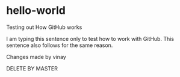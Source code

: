 # hello-world
Testing out How GitHub works

I am typing this sentence only to test how to work with GitHub.
This sentence also follows for the same reason.

Changes made by vinay

DELETE BY MASTER